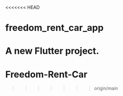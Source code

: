 <<<<<<< HEAD
# freedom_rent_car_app

A new Flutter project.
=======
# Freedom-Rent-Car
>>>>>>> origin/main
